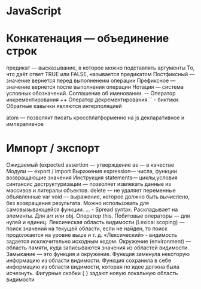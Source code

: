 # JavaScript

# Конкатенация — объединение строк
предикат — высказывание, в которое можно подставлять аргументы
То, что даёт ответ TRUE или FALSE, называется предикатом
Постфиксный — значение вернется перед выполненеим операции
Префиксное — значение вернется после выполнения операции
Нотация — система условных обозначений. Соглашение об именовании.
-- Оператор инкрементирования
++ Оператор декрементирования
`` - биктики. Обратные кавычки являются интерполяцией

atom — позволякт писать кроссплатформенно на js
декларативное и императивное

# Импорт / экспорт
Ожидаемый (expected
assertion — утверждение
as — в качестве
Модули — export / import
Выражения expression— числа, функции возвращающие значения
Инструкция statements— циклы,условия
синтаксис деструктуризации — позволяет извлекать данные из массивов и литералы объектов.
delete — не удаляет переменные объявленные var
void — выражение, которое должно быть вычислено, без возвращения результата. Можно использовать для самовызывающейся функции.
… - Spread syntax. Раскладывает на элементы. Для arr или obj.
Оператор this.
Побитовые операторы — для нулей и единиц.
Лексическая область видимости (Lexical scoping) — поиск значений на текущей области, если не найден, то поиск продолжается на уровне выше и т. д. 
«Лексический» - видимость задается исключительно исходным кодом.
Окружение (environment) — область памяти, куда записываются значения из областей видимости.
Замыкание — это функция и окружение. Функция замкнула некоторую информацию из области видимости. Функция сохранила в себе информацию из области видимости, которая по идее должна была исчезнуть.
Фигурные скобки { } задают новую локальную область видимости